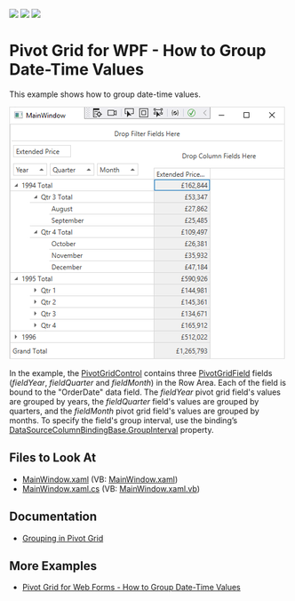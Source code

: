 <!-- default badges list -->
![](https://img.shields.io/endpoint?url=https://codecentral.devexpress.com/api/v1/VersionRange/128578693/21.2.3%2B)
[![](https://img.shields.io/badge/Open_in_DevExpress_Support_Center-FF7200?style=flat-square&logo=DevExpress&logoColor=white)](https://supportcenter.devexpress.com/ticket/details/E2131)
[![](https://img.shields.io/badge/📖_How_to_use_DevExpress_Examples-e9f6fc?style=flat-square)](https://docs.devexpress.com/GeneralInformation/403183)
<!-- default badges end -->
# Pivot Grid for WPF - How to Group Date-Time Values

This example shows how to group date-time values.

![Pivot Grid for WPF - Group Date-Time Values](images/pivot-grid-wpf-group-date-time.png)

In the example, the [PivotGridControl](https://docs.devexpress.com/WPF/DevExpress.Xpf.PivotGrid.PivotGridControl) contains three [PivotGridField](https://docs.devexpress.com/WPF/DevExpress.Xpf.PivotGrid.PivotGridField) fields (*fieldYear*, *fieldQuarter* and *fieldMonth*) in the Row Area. Each of the field is bound to the "OrderDate" data field. The *fieldYear* pivot grid field's values are grouped by years, the *fieldQuarter* field's values are grouped by quarters, and the *fieldMonth* pivot grid field's values are grouped by months. To specify the field's group interval, use the binding’s [DataSourceColumnBindingBase.GroupInterval](https://docs.devexpress.com/WPF/DevExpress.Xpf.PivotGrid.DataSourceColumnBinding.GroupInterval) property.



## Files to Look At

- [MainWindow.xaml](./CS/HowToGroupDateTime/MainWindow.xaml) (VB: [MainWindow.xaml](./VB/HowToGroupDateTime/MainWindow.xaml))
- [MainWindow.xaml.cs](./CS/HowToGroupDateTime/MainWindow.xaml.cs) (VB: [MainWindow.xaml.vb](./VB/HowToGroupDateTime/MainWindow.xaml.vb))

## Documentation

- [Grouping in Pivot Grid](https://docs.devexpress.com/WPF/8061/controls-and-libraries/pivot-grid/data-shaping/grouping)


## More Examples

- [Pivot Grid for Web Forms - How to Group Date-Time Values](https://github.com/DevExpress-Examples/how-to-group-date-time-values-e1875)



